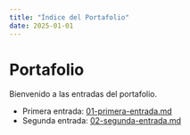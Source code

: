 ```yaml
---
title: "Índice del Portafolio"
date: 2025-01-01
---
```


# Portafolio

Bienvenido a las entradas del portafolio. 

- Primera entrada: [01-primera-entrada.md](entregas/01-primera-entrada.md)
- Segunda entrada: [02-segunda-entrada.md](entregas/02-segunda-entrega.md)


